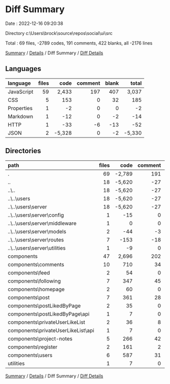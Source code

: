 # Diff Summary

Date : 2022-12-16 09:20:38

Directory c:\\Users\\brock\\source\\repos\\social\\ui\\src

Total : 69 files,  -2789 codes, 191 comments, 422 blanks, all -2176 lines

[Summary](results.md) / [Details](details.md) / Diff Summary / [Diff Details](diff-details.md)

## Languages
| language | files | code | comment | blank | total |
| :--- | ---: | ---: | ---: | ---: | ---: |
| JavaScript | 59 | 2,433 | 197 | 407 | 3,037 |
| CSS | 5 | 153 | 0 | 32 | 185 |
| Properties | 1 | -2 | 0 | 0 | -2 |
| Markdown | 1 | -12 | 0 | -2 | -14 |
| HTTP | 1 | -33 | -6 | -13 | -52 |
| JSON | 2 | -5,328 | 0 | -2 | -5,330 |

## Directories
| path | files | code | comment | blank | total |
| :--- | ---: | ---: | ---: | ---: | ---: |
| . | 69 | -2,789 | 191 | 422 | -2,176 |
| .. | 18 | -5,620 | -27 | -81 | -5,728 |
| ..\\.. | 18 | -5,620 | -27 | -81 | -5,728 |
| ..\\..\\users | 18 | -5,620 | -27 | -81 | -5,728 |
| ..\\..\\users\\server | 18 | -5,620 | -27 | -81 | -5,728 |
| ..\\..\\users\\server\\config | 1 | -15 | 0 | -3 | -18 |
| ..\\..\\users\\server\\middleware | 1 | 0 | 0 | -1 | -1 |
| ..\\..\\users\\server\\models | 2 | -44 | -3 | -6 | -53 |
| ..\\..\\users\\server\\routes | 7 | -153 | -18 | -48 | -219 |
| ..\\..\\users\\server\\utilities | 1 | -9 | 0 | -2 | -11 |
| components | 47 | 2,696 | 202 | 482 | 3,380 |
| components\\comments | 10 | 710 | 34 | 94 | 838 |
| components\\feed | 2 | 54 | 0 | 6 | 60 |
| components\\following | 7 | 347 | 45 | 143 | 535 |
| components\\homepage | 2 | 60 | 0 | 6 | 66 |
| components\\post | 7 | 361 | 28 | 63 | 452 |
| components\\postLikedByPage | 2 | 35 | 0 | 8 | 43 |
| components\\postLikedByPage\\api | 1 | 7 | 0 | 2 | 9 |
| components\\privateUserLikeList | 2 | 36 | 8 | 6 | 50 |
| components\\privateUserLikeList\\api | 1 | 7 | 0 | 2 | 9 |
| components\\project-notes | 5 | 266 | 42 | 50 | 358 |
| components\\register | 2 | 161 | 2 | 8 | 171 |
| components\\users | 6 | 587 | 31 | 77 | 695 |
| utilities | 1 | 7 | 0 | 2 | 9 |

[Summary](results.md) / [Details](details.md) / Diff Summary / [Diff Details](diff-details.md)